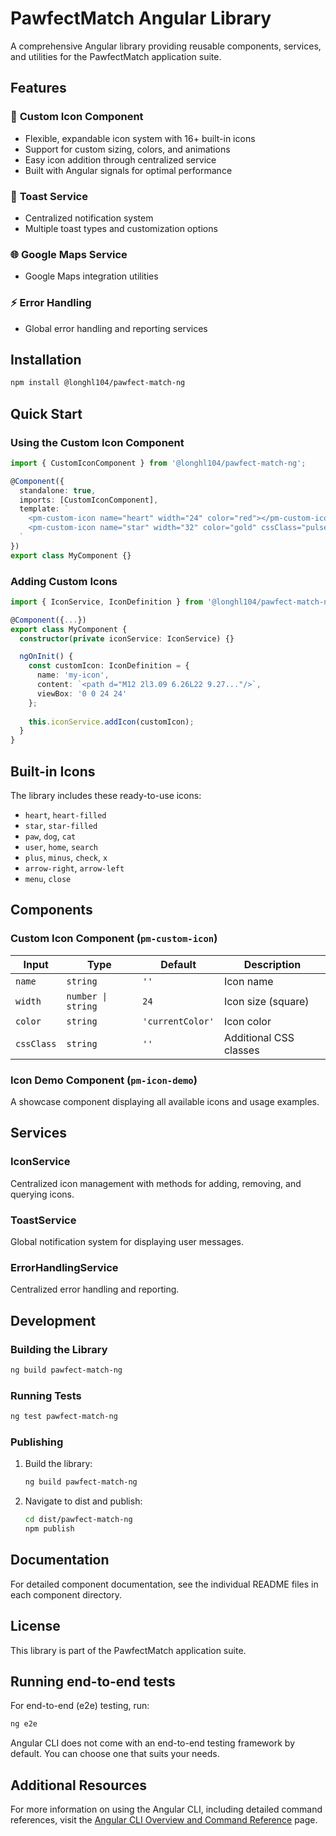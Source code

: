 # PawfectMatch Angular Library

A comprehensive Angular library providing reusable components, services, and utilities for the PawfectMatch application suite.

## Features

### 🎨 **Custom Icon Component**
- Flexible, expandable icon system with 16+ built-in icons
- Support for custom sizing, colors, and animations
- Easy icon addition through centralized service
- Built with Angular signals for optimal performance

### 🍞 **Toast Service**
- Centralized notification system
- Multiple toast types and customization options

### 🌐 **Google Maps Service**
- Google Maps integration utilities

### ⚡ **Error Handling**
- Global error handling and reporting services

## Installation

```bash
npm install @longhl104/pawfect-match-ng
```

## Quick Start

### Using the Custom Icon Component

```typescript
import { CustomIconComponent } from '@longhl104/pawfect-match-ng';

@Component({
  standalone: true,
  imports: [CustomIconComponent],
  template: `
    <pm-custom-icon name="heart" width="24" color="red"></pm-custom-icon>
    <pm-custom-icon name="star" width="32" color="gold" cssClass="pulse"></pm-custom-icon>
  `
})
export class MyComponent {}
```

### Adding Custom Icons

```typescript
import { IconService, IconDefinition } from '@longhl104/pawfect-match-ng';

@Component({...})
export class MyComponent {
  constructor(private iconService: IconService) {}

  ngOnInit() {
    const customIcon: IconDefinition = {
      name: 'my-icon',
      content: `<path d="M12 2l3.09 6.26L22 9.27..."/>`,
      viewBox: '0 0 24 24'
    };
    
    this.iconService.addIcon(customIcon);
  }
}
```

## Built-in Icons

The library includes these ready-to-use icons:
- `heart`, `heart-filled`
- `star`, `star-filled`
- `paw`, `dog`, `cat`
- `user`, `home`, `search`
- `plus`, `minus`, `check`, `x`
- `arrow-right`, `arrow-left`
- `menu`, `close`

## Components

### Custom Icon Component (`pm-custom-icon`)

| Input | Type | Default | Description |
|-------|------|---------|-------------|
| `name` | `string` | `''` | Icon name |
| `width` | `number \| string` | `24` | Icon size (square) |
| `color` | `string` | `'currentColor'` | Icon color |
| `cssClass` | `string` | `''` | Additional CSS classes |

### Icon Demo Component (`pm-icon-demo`)

A showcase component displaying all available icons and usage examples.

## Services

### IconService

Centralized icon management with methods for adding, removing, and querying icons.

### ToastService

Global notification system for displaying user messages.

### ErrorHandlingService

Centralized error handling and reporting.

## Development

### Building the Library

```bash
ng build pawfect-match-ng
```

### Running Tests

```bash
ng test pawfect-match-ng
```

### Publishing

1. Build the library:
   ```bash
   ng build pawfect-match-ng
   ```

2. Navigate to dist and publish:
   ```bash
   cd dist/pawfect-match-ng
   npm publish
   ```

## Documentation

For detailed component documentation, see the individual README files in each component directory.

## License

This library is part of the PawfectMatch application suite.

## Running end-to-end tests

For end-to-end (e2e) testing, run:

```bash
ng e2e
```

Angular CLI does not come with an end-to-end testing framework by default. You can choose one that suits your needs.

## Additional Resources

For more information on using the Angular CLI, including detailed command references, visit the [Angular CLI Overview and Command Reference](https://angular.dev/tools/cli) page.
